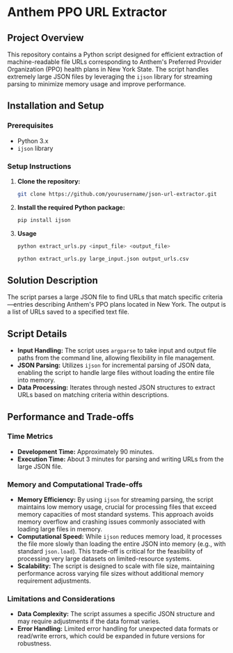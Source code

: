 # Anthem PPO URL Extractor

## Project Overview
This repository contains a Python script designed for efficient extraction of machine-readable file URLs corresponding to Anthem's Preferred Provider Organization (PPO) health plans in New York State. The script handles extremely large JSON files by leveraging the `ijson` library for streaming parsing to minimize memory usage and improve performance.

## Installation and Setup

### Prerequisites
- Python 3.x
- `ijson` library

### Setup Instructions
1. **Clone the repository:**
   ```bash
   git clone https://github.com/yourusername/json-url-extractor.git
   ```
2. **Install the required Python package:**
   ```bash
   pip install ijson
   ```
3. **Usage**
   ```bash
   python extract_urls.py <input_file> <output_file>
   ```
   ```bash
   python extract_urls.py large_input.json output_urls.csv
   ```

## Solution Description
The script parses a large JSON file to find URLs that match specific criteria—entries describing Anthem's PPO plans located in New York. The output is a list of URLs saved to a specified text file.

## Script Details
- **Input Handling:** The script uses `argparse` to take input and output file paths from the command line, allowing flexibility in file management.
- **JSON Parsing:** Utilizes `ijson` for incremental parsing of JSON data, enabling the script to handle large files without loading the entire file into memory.
- **Data Processing:** Iterates through nested JSON structures to extract URLs based on matching criteria within descriptions.

## Performance and Trade-offs
### Time Metrics
- **Development Time:** Approximately 90 minutes.
- **Execution Time:** About 3 minutes for parsing and writing URLs from the large JSON file.

### Memory and Computational Trade-offs
- **Memory Efficiency:** By using `ijson` for streaming parsing, the script maintains low memory usage, crucial for processing files that exceed memory capacities of most standard systems. This approach avoids memory overflow and crashing issues commonly associated with loading large files in memory.
- **Computational Speed:** While `ijson` reduces memory load, it processes the file more slowly than loading the entire JSON into memory (e.g., with standard `json.load`). This trade-off is critical for the feasibility of processing very large datasets on limited-resource systems.
- **Scalability:** The script is designed to scale with file size, maintaining performance across varying file sizes without additional memory requirement adjustments.

### Limitations and Considerations
- **Data Complexity:** The script assumes a specific JSON structure and may require adjustments if the data format varies.
- **Error Handling:** Limited error handling for unexpected data formats or read/write errors, which could be expanded in future versions for robustness.

